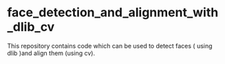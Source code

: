 # face_detection_and_alignment_with_dlib_cv
This repository contains code which can be used to detect faces ( using dlib )and align them (using cv).
